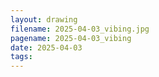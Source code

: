 ```yaml
---
layout: drawing
filename: 2025-04-03_vibing.jpg
pagename: 2025-04-03_vibing
date: 2025-04-03
tags:
---
```

